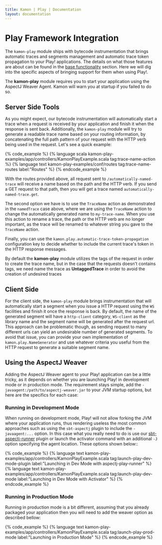 ```yaml
---
title: Kamon | Play | Documentation
layout: documentation
---
```


Play Framework Integration
==========================


The `kamon-play` module ships with bytecode instrumentation that brings automatic traces and segments management and
automatic trace token propagation to your Play! applications. The details on what those features are about can be found
in the [base functionality] section. Here we will dig into the specific aspects of bringing support for them when using
Play!.

<p class="alert alert-info">
The <b>kamon-play</b> module requires you to start your application using the AspectJ Weaver Agent. Kamon will warn you
at startup if you failed to do so.
</p>



Server Side Tools
-----------------

As you might expect, our bytecode instrumentation will automatically start a trace when a request is received by your
application and finish it when the response is sent back. Additionally, the `kamon-play` module will try to
generate a readable trace name based on your routing information, by concatenating the full path pattern of your request
with the HTTP verb being used in the request. Let's see a quick example:

{% code_example %}
{%   language scala kamon-play-examples/app/controllers/KamonPlayExample.scala tag:trace-name-action %}
{%   language text kamon-play-examples/conf/routes tag:trace-name-routes label:"Routes" %}
{% endcode_example %}

With the routes provided above, all request sent to `/automatically-named-trace` will receive a name based on the path
and the HTTP verb. If you send a GET request to that path, then you will get a trace named
`automatically-named-trace.get`.

The second option we have is to use the `TraceName` action as demonstrated in the `namedTrace` case above, where we are
using the `TraceName` action to change the automatically generated name to `my-trace-name`. When you use this action to
rename a trace, the path or the HTTP verb are no longer important, as the trace will be renamed to whatever string you
gave to the `TraceName` action.

Finally, you can use the `kamon.play.automatic-trace-token-propagation` configuration key to decide whether to include
the current trace's token in the HTTP response messages.

<p class="alert alert-warning">
By default the <b>kamon-play</b> module utilizes the tags of the request in order to create the trace name, but in the case that the requests doesn't contains tags, we need name the trace as <b>UntaggedTrace</b> in order to avoid the creation of undesired traces
</p>

Client Side
-----------

For the client side, the `kamon-play` module brings instrumentation that will automatically start a segment when you
issue a HTTP request using the `WS` facilities and finish it once the response is back. By default, the name of the
generated segment will have a `http-client` category, `WS-client` as the library name and the segment name will be
generated after the request url. This approach can be problematic though, as sending request to many different urls can
yield an undesirable number of generated segments. To avoid that issue, you can provide your own implementation of
`kamon.play.NameGenerator` and use whatever criteria you useful from the HTTP request to generate a suitable segment
name.



Using the AspectJ Weaver
------------------------

Adding the AspectJ Weaver agent to your Play! application can be a little tricky, as it depends on whether you are
launching Play! in development mode or in production mode. The requirement stays simple, add the
`-javaagent:/path/to/aspectj-weaver.jar` to your JVM startup options, but here are the specifics for each case:


### Running in Development Mode ###

When running on development mode, Play! will not allow forking the JVM where your application runs, thus rendering
useless the most common approaches such as using the `sbt-aspectj` plugin to include the `-javaagent:...` option. In
this case what you really need to do is use our [sbt-aspectj-runner] plugin or launch the activator command with an additional `-J` option specifying the agent location. These options shown below::

{% code_example %}
{% language text kamon-play-examples/app/controllers/KamonPlayExample.scala tag:launch-play-dev-mode-plugin label:"Launching in Dev Mode with aspectj-play-runner" %}
{% language text kamon-play-examples/app/controllers/KamonPlayExample.scala tag:launch-play-dev-mode label:"Launching in Dev Mode with Activator" %}
{% endcode_example %}


### Running in Production Mode ###

Running in production mode is a bit different, assuming that you already packaged your application then you will need to
add the weaver option as described bellow:

{% code_example %}
{%   language text kamon-play-examples/app/controllers/KamonPlayExample.scala tag:launch-play-prod-mode label:"Launching in Production Mode" %}
{% endcode_example %}


[base functionality]: /integrations/web-and-http-toolkits/base-functionality/
[sbt-aspectj-runner]: https://github.com/kamon-io/sbt-aspectj-runner

